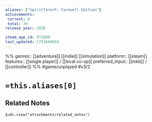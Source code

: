 ```yaml
---
aliases: ["Spiritfarer®: Farewell Edition"]
achievements:
 current: 0
 total: 39
release_year: 2020

steam_app_id: 972660
last_updated: 1751648019
---
```

%%
genres:: [[adventure]] [[indie]] [[simulation]]
platform:: [[steam]]
features:: [[single player]] / [[local co-op]]
preferred_input:: [[mkb]] / [[controller]]
%%
#game/unplayed
#v3/2

# `=this.aliases[0]`
## Related Notes
`$=dv.view("attachments/related_notes")`